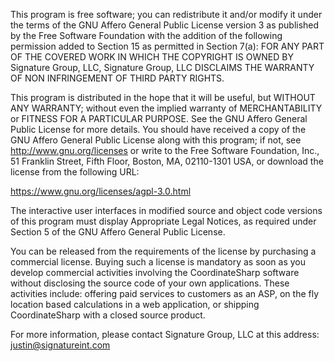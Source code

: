 This program is free software; you can redistribute it and/or modify it under the terms of the GNU Affero General Public License version 3 as published by the Free Software Foundation with the addition of the following permission added to Section 15 as permitted in Section 7(a): FOR ANY PART OF THE COVERED WORK IN WHICH THE COPYRIGHT IS OWNED BY Signature Group, LLC, Signature Group, LLC DISCLAIMS THE WARRANTY OF NON INFRINGEMENT OF THIRD PARTY RIGHTS.

This program is distributed in the hope that it will be useful, but WITHOUT ANY WARRANTY; without even the implied warranty of MERCHANTABILITY or FITNESS FOR A PARTICULAR PURPOSE. See the GNU Affero General Public License for more details. You should have received a copy of the GNU Affero General Public License along with this program; if not, see http://www.gnu.org/licenses or write to the Free Software Foundation, Inc., 51 Franklin Street, Fifth Floor, Boston, MA, 02110-1301 USA, or download the license from the following URL:

https://www.gnu.org/licenses/agpl-3.0.html

The interactive user interfaces in modified source and object code versions of this program must display Appropriate Legal Notices, as required under Section 5 of the GNU Affero General Public License.

You can be released from the requirements of the license by purchasing a commercial license. Buying such a license is mandatory as soon as you develop commercial activities involving the CoordinateSharp software without disclosing the source code of your own applications. These activities include: offering paid services to customers as an ASP, on the fly location based calculations in a web application, or shipping CoordinateSharp with a closed source product.

For more information, please contact Signature Group, LLC at this address: justin@signatureint.com
